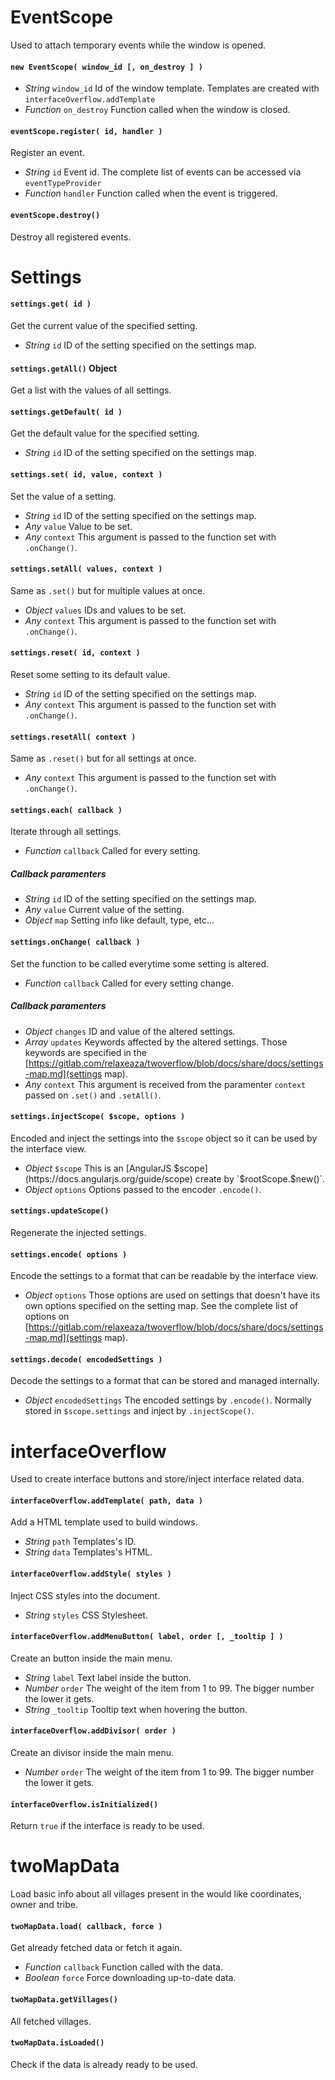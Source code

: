 # EventScope

Used to attach temporary events while the window is opened.

#### `new EventScope( window_id [, on_destroy ] )`

 - *String* `window_id` Id of the window template. Templates are created with `interfaceOverflow.addTemplate`
 - *Function* `on_destroy` Function called when the window is closed.

#### `eventScope.register( id, handler )`

Register an event.

 - *String* `id` Event id. The complete list of events can be accessed via `eventTypeProvider`
 - *Function* `handler` Function called when the event is triggered.

#### `eventScope.destroy()`

Destroy all registered events.

# Settings

#### `settings.get( id )`

Get the current value of the specified setting.

 - *String* `id` ID of the setting specified on the settings map.

#### `settings.getAll()` **Object**

Get a list with the values of all settings.

#### `settings.getDefault( id )`

Get the default value for the specified setting.

 - *String* `id` ID of the setting specified on the settings map.

#### `settings.set( id, value, context )`

Set the value of a setting.

 - *String* `id` ID of the setting specified on the settings map.
 - *Any* `value` Value to be set.
 - *Any* `context` This argument is passed to the function set with `.onChange()`.

#### `settings.setAll( values, context )`

Same as `.set()` but for multiple values at once.

 - *Object* `values` IDs and values to be set.
 - *Any* `context` This argument is passed to the function set with `.onChange()`.

#### `settings.reset( id, context )`

Reset some setting to its default value.

 - *String* `id` ID of the setting specified on the settings map.
 - *Any* `context` This argument is passed to the function set with `.onChange()`.

#### `settings.resetAll( context )`

Same as `.reset()` but for all settings at once.

 - *Any* `context` This argument is passed to the function set with `.onChange()`.

#### `settings.each( callback )`

Iterate through all settings.

 - *Function* `callback` Called for every setting.

##### Callback paramenters

 - *String* `id` ID of the setting specified on the settings map.
 - *Any* `value` Current value of the setting.
 - *Object* `map` Setting info like default, type, etc...

#### `settings.onChange( callback )`

Set the function to be called everytime some setting is altered.

 - *Function* `callback` Called for every setting change.

##### Callback paramenters

 - *Object* `changes` ID and value of the altered settings.
 - *Array* `updates` Keywords affected by the altered settings. Those keywords are specified in the [https://gitlab.com/relaxeaza/twoverflow/blob/docs/share/docs/settings-map.md](settings map).
 - *Any* `context` This argument is received from the paramenter `context` passed on `.set()` and `.setAll()`.

#### `settings.injectScope( $scope, options )`

Encoded and inject the settings into the `$scope` object so it can be used by the interface view.

 - *Object* `$scope` This is an [AngularJS $scope](https://docs.angularjs.org/guide/scope) create by `$rootScope.$new()`.
 - *Object* `options` Options passed to the encoder `.encode()`.

#### `settings.updateScope()`

Regenerate the injected settings.

#### `settings.encode( options )`

Encode the settings to a format that can be readable by the interface view.

 - *Object* `options` Those options are used on settings that doesn't have its own options specified on the setting map. See the complete list of options on [https://gitlab.com/relaxeaza/twoverflow/blob/docs/share/docs/settings-map.md](settings map).

#### `settings.decode( encodedSettings )`

Decode the settings to a format that can be stored and managed internally.

 - *Object* `encodedSettings` The encoded settings by `.encode()`. Normally stored in `$scope.settings` and inject by `.injectScope()`.

# interfaceOverflow

Used to create interface buttons and store/inject interface related data.

#### `interfaceOverflow.addTemplate( path, data )`

Add a HTML template used to build windows.

 - *String* `path` Templates's ID.
 - *String* `data` Templates's HTML.

#### `interfaceOverflow.addStyle( styles )`

Inject CSS styles into the document.

 - *String* `styles` CSS Stylesheet.

#### `interfaceOverflow.addMenuButton( label, order [, _tooltip ] )`

Create an button inside the main menu.

 - *String* `label` Text label inside the button.
 - *Number* `order` The weight of the item from 1 to 99. The bigger number the lower it gets.
 - *String* `_tooltip` Tooltip text when hovering the button.

#### `interfaceOverflow.addDivisor( order )`

Create an divisor inside the main menu.

 - *Number* `order` The weight of the item from 1 to 99. The bigger number the lower it gets.

#### `interfaceOverflow.isInitialized()`

Return `true` if the interface is ready to be used.

# twoMapData

Load basic info about all villages present in the would like coordinates, owner and tribe.

#### `twoMapData.load( callback, force )`

Get already fetched data or fetch it again.

 - *Function* `callback` Function called with the data.
 - *Boolean* `force` Force downloading up-to-date data.

#### `twoMapData.getVillages()`

All fetched villages.

#### `twoMapData.isLoaded()`

Check if the data is already ready to be used.
